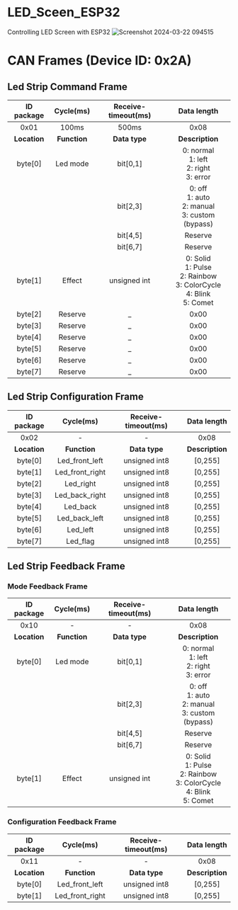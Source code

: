 # LED_Sceen_ESP32
Controlling LED Screen with ESP32
![Screenshot 2024-03-22 094515](https://github.com/WanL0q/LED_Sceen_ESP32/assets/134664967/50ce7511-66b9-4182-a1b7-aac662588595)

# CAN Frames (Device ID: 0x2A)
## Led Strip Command Frame

| **ID package**          | **Cycle(ms)** | **Receive-timeout(ms)** | **Data length**                                                             |
|:-----------------------:|:-------------:|:-----------------------:|:---------------------------------------------------------------------------:|
| 0x01                    | 100ms         | 500ms                   | 0x08                                                                        |
| **Location**            |  **Function** | **Data type**           | **Description**                                                             |
| byte[0]                 | Led mode      | bit[0,1]                | 0: normal<br>1: left<br>2: right<br>3: error                                |
|                         |               | bit[2,3]                | 0: off<br>1: auto<br>2: manual<br>3: custom (bypass)                        |
|                         |               | bit[4,5]                | Reserve                                                                     |
|                         |               | bit[6,7]                | Reserve                                                                     |
| byte[1]                 | Effect        | unsigned int            | 0: Solid<br>1: Pulse<br>2: Rainbow<br>3: ColorCycle<br>4: Blink<br>5: Comet |
| byte[2]                 | Reserve       | _                       | 0x00                                                                        |
| byte[3]                 | Reserve       | _                       | 0x00                                                                        |
| byte[4]                 | Reserve       | _                       | 0x00                                                                        |
| byte[5]                 | Reserve       | _                       | 0x00                                                                        |
| byte[6]                 | Reserve       | _                       | 0x00                                                                        |
| byte[7]                 | Reserve       | _                       | 0x00                                                                        |
## Led Strip Configuration Frame

| **ID package**         | **Cycle(ms)** | **Receive-timeout(ms)** | **Data length** |
|:----------------------:|:-------------:|:-----------------------:|:---------------:|
| 0x02                   | -             | -                       | 0x08            |
| **Location**           | **Function**  | **Data type**           | **Description** |
| byte[0]                |Led_front_left | unsigned int8           | [0,255]         |
| byte[1]                |Led_front_right| unsigned int8           | [0,255]         |
| byte[2]                |Led_right      | unsigned int8           | [0,255]         |
| byte[3]                |Led_back_right | unsigned int8           | [0,255]         |
| byte[4]                |Led_back       | unsigned int8           | [0,255]         |
| byte[5]                |Led_back_left  | unsigned int8           | [0,255]         |
| byte[6]                |Led_left       | unsigned int8           | [0,255]         |
| byte[7]                |Led_flag       | unsigned int8           | [0,255]         |

## Led Strip Feedback Frame
### Mode Feedback Frame
| **ID package**         | **Cycle(ms)** | **Receive-timeout(ms)** | **Data length** |
|:----------------------:|:-------------:|:-----------------------:|:---------------:|
| 0x10                   | -             | -                       | 0x08            |
| **Location**           | **Function**  | **Data type**           | **Description** |
| byte[0]                | Led mode      | bit[0,1]                | 0: normal<br>1: left<br>2: right<br>3: error                                |
|                        |               | bit[2,3]                | 0: off<br>1: auto<br>2: manual<br>3: custom (bypass)                        |
|                        |               | bit[4,5]                | Reserve                                                                     |
|                        |               | bit[6,7]                | Reserve                                                                     |
| byte[1]                | Effect        | unsigned int            | 0: Solid<br>1: Pulse<br>2: Rainbow<br>3: ColorCycle<br>4: Blink<br>5: Comet |
### Configuration Feedback Frame
| **ID package**         | **Cycle(ms)** | **Receive-timeout(ms)** | **Data length** |
|:----------------------:|:-------------:|:-----------------------:|:---------------:|
| 0x11                   | -             | -                       | 0x08            |
| **Location**           | **Function**  | **Data type**           | **Description** |
| byte[0]                |Led_front_left | unsigned int8           | [0,255]         |
| byte[1]                |Led_front_right| unsigned int8           | [0,255]         |
